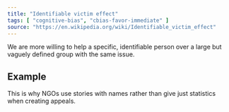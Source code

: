 ```yaml
---
title: "Identifiable victim effect"
tags: [ "cognitive-bias", "cbias-favor-immediate" ]
source: "https://en.wikipedia.org/wiki/Identifiable_victim_effect"
---
```


We are more willing to help a specific, identifiable person over a large but vaguely defined group with the same issue.

## Example

This is why NGOs use stories with names rather than give just statistics when creating appeals.
